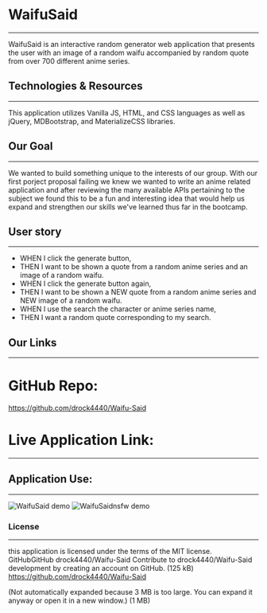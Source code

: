 # WaifuSaid
-----
WaifuSaid is an interactive random generator web application that presents the user with an image of a random waifu accompanied by random quote from over 700 different anime series.

## Technologies & Resources
-----
This application utilizes Vanilla JS, HTML, and CSS languages as well as jQuery, MDBootstrap, and MaterializeCSS libraries.

## Our Goal
-----
We wanted to build something unique to the interests of our group. With our first porject proposal failing we knew we wanted to write an anime related application and after reviewing the many available APIs pertaining to the subject we found this to be a fun and interesting idea that would help us expand and strengthen our skills we've learned thus far in the bootcamp.

## User story
-----
* WHEN I click the generate button,
* THEN I want to be shown a quote from a random anime series and an image of a random waifu.
* WHEN I click the generate button again,
* THEN I want to be shown a NEW quote from a random anime series and NEW image of a random waifu.
* WHEN I use the search the character or anime series name,
* THEN I want a random quote corresponding to my search.
## Our Links
-----
# GitHub Repo:

https://github.com/drock4440/Waifu-Said

# Live Application Link:


-----

## Application Use:
-----

![WaifuSaid demo](https://media.giphy.com/media/hxx5jAI0dC3GKmpkp9/giphy.gif)
![WaifuSaidnsfw demo](https://media.giphy.com/media/DZY4bFufDcA5MXidR8/giphy.gif)

### License
-----
this application is licensed under the terms of the MIT license.
GitHubGitHub
drock4440/Waifu-Said
Contribute to drock4440/Waifu-Said development by creating an account on GitHub. (125 kB)
https://github.com/drock4440/Waifu-Said

(Not automatically expanded because 3 MB is too large. You can expand it anyway or open it in a new window.)
(1 MB)
